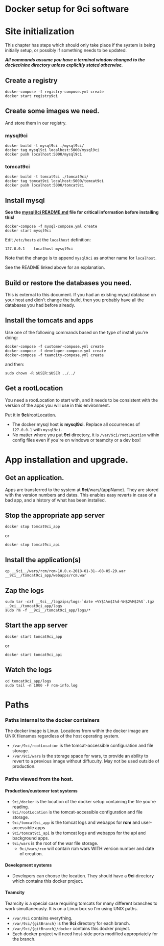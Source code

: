 # Docker setup for 9ci software

# Site initialization

This chapter has steps which should only take place if the system is being initially setup, or
possibly if something needs to be updated.

___All commands assume you have a terminal window changed to the docker/nine directory unless explicitly
stated otherwise.___

## Create a registry

```
docker-compose -f registry-compose.yml create
docker start registry9ci
```

## Create some images we need.

And store them in our registry.

### mysql9ci

```
docker build -t mysql9ci ./mysql9ci/
docker tag mysql9ci localhost:5000/mysql9ci
docker push localhost:5000/mysql9ci
```

### tomcat9ci

```
docker build -t tomcat9ci ./tomcat9ci/
docker tag tomcat9ci localhost:5000/tomcat9ci
docker push localhost:5000/tomcat9ci
```


## Install mysql

__See the [mysql9ci README.md](mysql9ci/README.md) file for critical information before installing this!__


```
docker-compose -f mysql-compose.yml create
docker start mysql9ci
```

Edit `/etc/hosts` at the `localhost` definition:

```
127.0.0.1    localhost mysql9ci
```

Note that the change is to append `mysql9ci` as another name for `localhost`.

See the README linked above for an explanation.

## Build or restore the databases you need.

This is external to this document. If you had an existing mysql database on your host and didn't change
the build, then you probably have all the databases you had before already.

## Install the tomcats and apps

Use one of the following commands based on the type of install you're doing:

```
docker-compose -f customer-compose.yml create
docker-compose -f developer-compose.yml create
docker-compose -f teamcity-compose.yml create
```

and then:

```
sudo chown -R $USER:$USER ../../
```

## Get a rootLocation

You need a rootLocation to start with, and it needs to be consistent with the version of the
apps you will use in this environment.

Put it in __9ci__/rootLocation.

* The docker mysql host is __mysql9ci__. Replace all occurrences of `127.0.0.1` with `mysql9ci`.
* No matter where you put __9ci__ directory, it is `/var/9ci/rootLocation` within config files even if
you're on windows or teamcity or a dev box!

# App installation and upgrade.

## Get an application.

Apps are transferred to the system at __9ci__/wars/{appName}. They are stored with the version
numbers and dates. This enables easy reverts in case of a bad app, and a history of what has
been installed.

## Stop the appropriate app server

```
docker stop tomcat9ci_app
```

or


```
docker stop tomcat9ci_api
```

## Install the application(s)

```
cp __9ci__/wars/rcm/rcm-10.0.x-2018-01-31--08-05-29.war __9ci__/tomcat9ci_app/webapps/rcm.war
```

## Zap the logs

```
sudo tar -czf __9ci__/logzips/logs-`date +%Y$1%m$1%d-%H$2%M$2%S`.tgz __9ci__/tomcat9ci_app/logs
sudo rm -f __9ci__/tomcat9ci_app/logs/*
```

## Start the app server

```
docker start tomcat9ci_app
```

or

```
docker start tomcat9ci_api
```

## Watch the logs

```
cd tomcat9ci_app/logs
sudo tail -n 1000 -F rcm-info.log
```

# Paths

### Paths internal to the docker containers

The docker image is Linux. Locations from within the docker image are UNIX filenames regardless
of the host operating system.

* `/var/9ci/rootLocation` is the tomcat-accessible configuration and file storage.
* `/var/9ci/wars` is the storage space for wars, to provide an ability to revert to a previous
  image without diffuculty. May not be used outside of production.

### Paths viewed from the host.

#### Production/customer test systems

* `9ci/docker` is the location of the docker setup containing the file you're reading.
* `9ci/rootLocation` is the tomcat-accessible configuration and file storage.
* `9ci/tomcat9ci_app` is the tomcat logs and webapps for __rcm__ and user-accessible apps
* `9ci/tomcat9ci_api` is the tomcat logs and webapps for the api and background apps.
* `9ci/wars` is the root of the war file storage.
	* `9ci/wars/rcm` will contain rcm wars WITH version number and date of creation.

#### Development systems

* Developers can choose the location. They should have a __9ci__ directory which contains this
  docker project.

#### Teamcity

Teamcity is a special case requiring tomcats for many different branches to work
simultaneously. It is on a Linux box so I'm using UNIX paths.

* `/var/9ci` contains everything.
* `/var/9ci/{gitBranch}` is the __9ci__ directory for each branch.
* `/var/9ci/{gitBranch}/docker` contains this docker project.
* Each docker project will need host-side ports modified appropriately for the branch.
